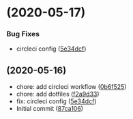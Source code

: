 # (2020-05-17)

### Bug Fixes

- circleci config ([5e34dcf](https://github.com-maialogic_donquixote/maialogic/hermes/commit/5e34dcffbbdab27b2eab681e587de61317663d1a))

## (2020-05-16)

- chore: add circleci workflow ([0b6f525](https://github.com-maialogic_donquixote/maialogic/hermes/commit/0b6f525))
- chore: add dotfiles ([f2a9d33](https://github.com-maialogic_donquixote/maialogic/hermes/commit/f2a9d33))
- fix: circleci config ([5e34dcf](https://github.com-maialogic_donquixote/maialogic/hermes/commit/5e34dcf))
- Initial commit ([87ca106](https://github.com-maialogic_donquixote/maialogic/hermes/commit/87ca106))

